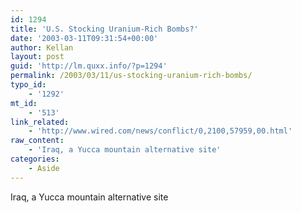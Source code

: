 ```yaml
---
id: 1294
title: 'U.S. Stocking Uranium-Rich Bombs?'
date: '2003-03-11T09:31:54+00:00'
author: Kellan
layout: post
guid: 'http://lm.quxx.info/?p=1294'
permalink: /2003/03/11/us-stocking-uranium-rich-bombs/
typo_id:
    - '1292'
mt_id:
    - '513'
link_related:
    - 'http://www.wired.com/news/conflict/0,2100,57959,00.html'
raw_content:
    - 'Iraq, a Yucca mountain alternative site'
categories:
    - Aside
---
```


Iraq, a Yucca mountain alternative site